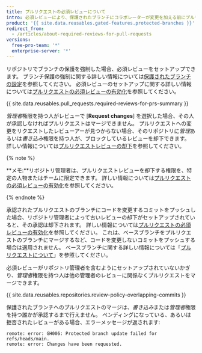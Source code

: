 ```yaml
---
title: プルリクエストの必須レビューについて
intro: 必須レビューにより、保護されたブランチにコラボレーターが変更を加える前にプルリクエストが指定された数の承認レビューを得ることが保証されます。
product: '{{ site.data.reusables.gated-features.protected-branches }}'
redirect_from:
  - /articles/about-required-reviews-for-pull-requests
versions:
  free-pro-team: '*'
  enterprise-server: '*'
---
```


リポジトリでブランチの保護を強制した場合、必須レビューをセットアップできます。 ブランチ保護の強制に関する詳しい情報については[保護されたブランチの設定](/articles/configuring-protected-branches/)を参照してください。 必須レビューのセットアップに関する詳しい情報については[プルリクエストの必須レビューの有効化](/articles/enabling-required-reviews-for-pull-requests)を参照してください。

{{ site.data.reusables.pull_requests.required-reviews-for-prs-summary }}

*管理者*権限を持つ人がレビューで [**Request changes**] を選択した場合、その人が承認しなければプルリクエストはマージできません。 プルリクエストへの変更をリクエストしたレビューアーが見つからない場合、そのリポジトリに*管理*あるいは*書き込み*権限を持つ人が、ブロックしているレビューを却下できます。 詳しい情報については[プルリクエストレビューの却下](/articles/dismissing-a-pull-request-review)を参照してください。

{% note %}

**メモ:**リポジトリ管理者は、プルリクエストレビューを却下する権限を、特定の人物またはチームに限定できます。 詳しい情報については[プルリクエストの必須レビューの有効化](/articles/enabling-required-reviews-for-pull-requests)を参照してください。

{% endnote %}

承認されたプルリクエストのブランチにコードを変更するコミットをプッシュした場合、リポジトリ管理者によって古いレビューの却下がセットアップされていると、その承認は却下されます。 詳しい情報については[プルリクエストの必須レビューの有効化](/articles/enabling-required-reviews-for-pull-requests)を参照してください。 これは、ベースブランチをプルリクエストのブランチにマージするなど、コードを変更しないコミットをプッシュする場合は適用されません。 ベースブランチに関する詳しい情報については「[プルリクエストについて](/articles/about-pull-requests)」を参照してください。

必須レビューがリポジトリ管理者を含むようにセットアップされていないかぎり、*管理者*権限を持つ人は他の管理者のレビューに関係なくプルリクエストをマージできます。

{{ site.data.reusables.repositories.review-policy-overlapping-commits }}

保護されたブランチへのプルリクエストのマージは、*書き込み*または*管理者*権限を持つ誰かが承認するまで行えません。 ペンディングになっている、あるいは拒否されたレビューがある場合、エラーメッセージが返されます:

```shell
remote: error: GH006: Protected branch update failed for refs/heads/main.
remote: error: Changes have been requested.
```
